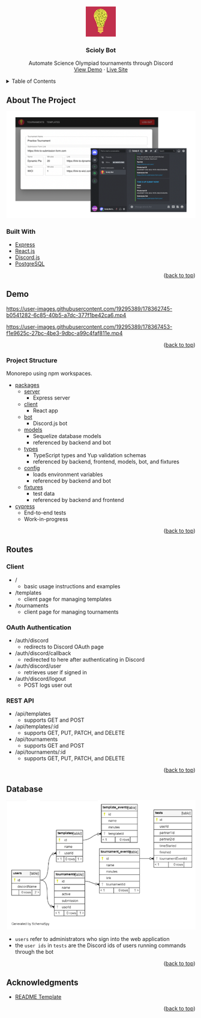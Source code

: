 <div id="top"></div>
<!--
*** Thanks for checking out the Best-README-Template. If you have a suggestion
*** that would make this better, please fork the repo and create a pull request
*** or simply open an issue with the tag "enhancement".
*** Don't forget to give the project a star!
*** Thanks again! Now go create something AMAZING! :D
-->

<!-- PROJECT LOGO -->
<br />
<div align="center">
  <a href="https://github.com/dpang314/Scioly-Bot">
    <img src="images/logo.png" alt="Logo" width="80" height="80">
  </a>

<h3 align="center">Scioly Bot</h3>

  <p align="center">
    Automate Science Olympiad tournaments through Discord
    <br />
    <a href="#demo">View Demo</a>
    ·
    <a href="https://scioly-bot.herokuapp.com/">Live Site</a>
  </p>
</div>

<!-- TABLE OF CONTENTS -->
<details>
  <summary>Table of Contents</summary>
  <ol>
    <li>
      <a href="#about-the-project">About The Project</a>
    </li>
    <li><a href="#demo">Demo</a></li>
    <li><a href="#routes">Routes</a></li>
    <li><a href="#database">Database</a></li>
    <li><a href="#acknowledgments">Acknowledgments</a></li>
  </ol>
</details>

<!-- ABOUT THE PROJECT -->

## About The Project

![Scioly Bot Screen Shot](./images/scioly-bot.png)

### Built With

- [Express](https://expressjs.com/)
- [React.js](https://reactjs.org/)
- [Discord.js](https://discord.js.org/)
- [PostgreSQL](https://www.postgresql.org/)

<p align="right">(<a href="#top">back to top</a>)</p>

## Demo

https://user-images.githubusercontent.com/19295389/178362745-b0541282-6c85-40b5-a7dc-377f1be42ca6.mp4

https://user-images.githubusercontent.com/19295389/178367453-f1e9625c-27bc-4be3-9dbc-a99c4faf811e.mp4

<p align="right">(<a href="#top">back to top</a>)</p>

### Project Structure

Monorepo using npm workspaces.

- [packages](./packages)
  - [server](./packages/server/)
    - Express server
  - [client](./packages/client/)
    - React app
  - [bot](./packages/bot/)
    - Discord.js bot
  - [models](./packages/models/)
    - Sequelize database models
    - referenced by backend and bot
  - [types](./packages/types/)
    - TypeScript types and Yup validation schemas
    - referenced by backend, frontend, models, bot, and fixtures
  - [config](./packages/config/)
    - loads environment variables
    - referenced by backend and bot
  - [fixtures](./packages/fixtures/)
    - test data
    - referenced by backend and frontend
- [cypress](./cypress/)
  - End-to-end tests
  - Work-in-progress

<p align="right">(<a href="#top">back to top</a>)</p>

## Routes

### Client

- /
  - basic usage instructions and examples
- /templates
  - client page for managing templates
- /tournaments
  - client page for managing tournaments

### OAuth Authentication

- /auth/discord
  - redirects to Discord OAuth page
- /auth/discord/callback
  - redirected to here after authenticating in Discord
- /auth/discord/user
  - retrieves user if signed in
- /auth/discord/logout
  - POST logs user out

### REST API

- /api/templates
  - supports GET and POST
- /api/templates/:id
  - supports GET, PUT, PATCH, and DELETE
- /api/tournaments
  - supports GET and POST
- /api/tournaments/:id
  - supports GET, PUT, PATCH, and DELETE

<p align="right">(<a href="#top">back to top</a>)</p>

## Database

![Scioly Bot Screen Shot](./images/database.PNG)

- `users` refer to administrators who sign into the web application
- the `user ids` in `tests` are the Discord ids of users running commands through the bot

<p align="right">(<a href="#top">back to top</a>)</p>

## Acknowledgments

- [README Template](https://github.com/othneildrew/Best-README-Template)

<p align="right">(<a href="#top">back to top</a>)</p>

